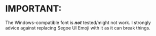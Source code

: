 # IMPORTANT:
The Windows-compatible font is ***not*** tested/might not work. I strongly advice against replacing Segoe UI Emoji with it as it can break things.

<!-- <version>14.0.1</version> -->
